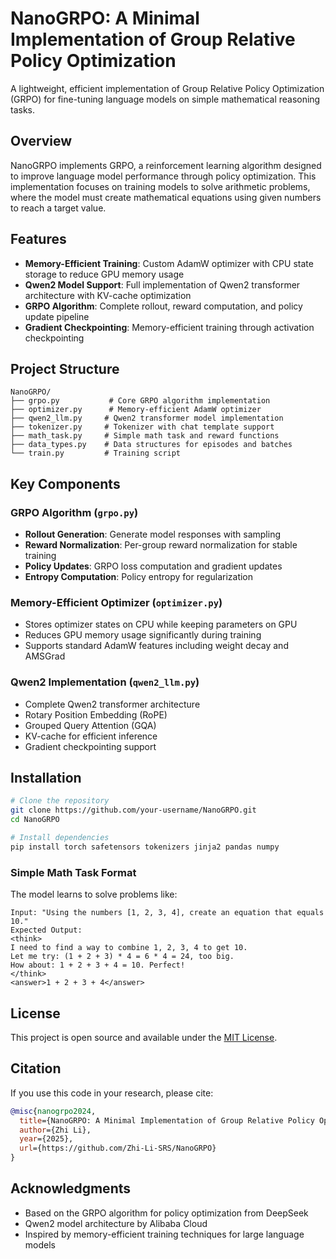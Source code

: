 # NanoGRPO: A Minimal Implementation of Group Relative Policy Optimization

A lightweight, efficient implementation of Group Relative Policy Optimization (GRPO) for fine-tuning language models on simple mathematical reasoning tasks.

## Overview

NanoGRPO implements GRPO, a reinforcement learning algorithm designed to improve language model performance through policy optimization. This implementation focuses on training models to solve arithmetic problems, where the model must create mathematical equations using given numbers to reach a target value.

## Features

- **Memory-Efficient Training**: Custom AdamW optimizer with CPU state storage to reduce GPU memory usage
- **Qwen2 Model Support**: Full implementation of Qwen2 transformer architecture with KV-cache optimization
- **GRPO Algorithm**: Complete rollout, reward computation, and policy update pipeline
- **Gradient Checkpointing**: Memory-efficient training through activation checkpointing

## Project Structure

```
NanoGRPO/
├── grpo.py           # Core GRPO algorithm implementation
├── optimizer.py      # Memory-efficient AdamW optimizer
├── qwen2_llm.py     # Qwen2 transformer model implementation
├── tokenizer.py     # Tokenizer with chat template support
├── math_task.py     # Simple math task and reward functions
├── data_types.py    # Data structures for episodes and batches
└── train.py         # Training script 
```

## Key Components

### GRPO Algorithm (`grpo.py`)
- **Rollout Generation**: Generate model responses with sampling
- **Reward Normalization**: Per-group reward normalization for stable training
- **Policy Updates**: GRPO loss computation and gradient updates
- **Entropy Computation**: Policy entropy for regularization

### Memory-Efficient Optimizer (`optimizer.py`)
- Stores optimizer states on CPU while keeping parameters on GPU
- Reduces GPU memory usage significantly during training
- Supports standard AdamW features including weight decay and AMSGrad

### Qwen2 Implementation (`qwen2_llm.py`)
- Complete Qwen2 transformer architecture
- Rotary Position Embedding (RoPE)
- Grouped Query Attention (GQA)
- KV-cache for efficient inference
- Gradient checkpointing support


## Installation

```bash
# Clone the repository
git clone https://github.com/your-username/NanoGRPO.git
cd NanoGRPO

# Install dependencies
pip install torch safetensors tokenizers jinja2 pandas numpy
```

### Simple Math Task Format

The model learns to solve problems like:
```
Input: "Using the numbers [1, 2, 3, 4], create an equation that equals 10."
Expected Output: 
<think>
I need to find a way to combine 1, 2, 3, 4 to get 10.
Let me try: (1 + 2 + 3) * 4 = 6 * 4 = 24, too big.
How about: 1 + 2 + 3 + 4 = 10. Perfect!
</think>
<answer>1 + 2 + 3 + 4</answer>
```

## License

This project is open source and available under the [MIT License](LICENSE).

## Citation

If you use this code in your research, please cite:

```bibtex
@misc{nanogrpo2024,
  title={NanoGRPO: A Minimal Implementation of Group Relative Policy Optimization},
  author={Zhi Li},
  year={2025},
  url={https://github.com/Zhi-Li-SRS/NanoGRPO}
}
```
## Acknowledgments
- Based on the GRPO algorithm for policy optimization from DeepSeek
- Qwen2 model architecture by Alibaba Cloud
- Inspired by memory-efficient training techniques for large language models